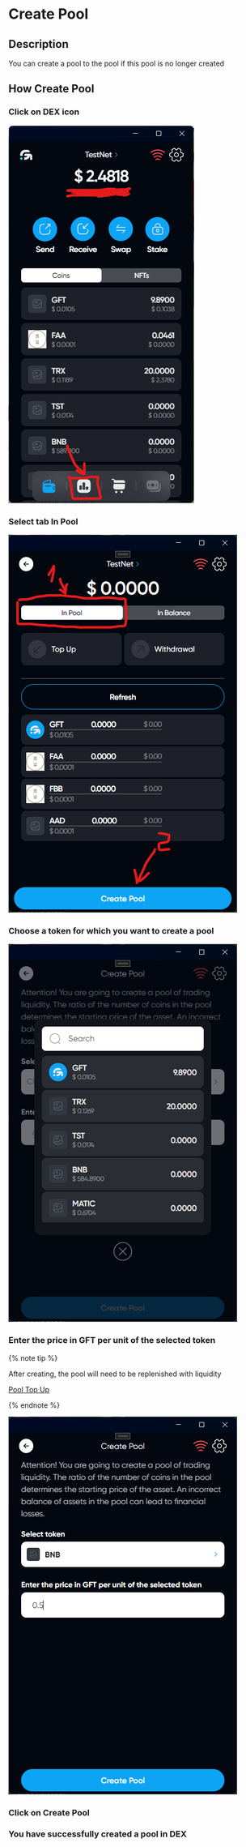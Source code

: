 # Create Pool

## Description

You can create a pool to the pool if this pool is no longer created

## How Create Pool

### Click on DEX icon

![alt text](image.png)

### Select tab In Pool

![alt text](image-18.png)

### Choose a token for which you want to create a pool

![alt text](image-19.png)

### Enter the price in GFT per unit of the selected token

{% note tip %}

After creating, the pool will need to be replenished with liquidity

[Pool Top Up](../dex/pool-top-up.md)

{% endnote %}

![alt text](image-20.png)

### Click on Create Pool

### You have successfully created a pool in DEX
